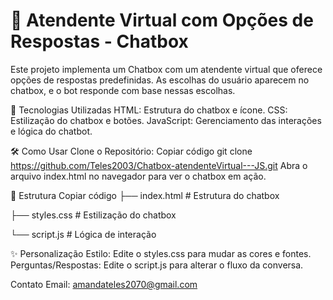 # 💬 Atendente Virtual com Opções de Respostas - Chatbox
Este projeto implementa um Chatbox com um atendente virtual que oferece opções de respostas predefinidas. As escolhas do usuário aparecem no chatbox, e o bot responde com base nessas escolhas.

🚀 Tecnologias Utilizadas
HTML: Estrutura do chatbox e ícone.
CSS: Estilização do chatbox e botões.
JavaScript: Gerenciamento das interações e lógica do chatbot.

🛠️ Como Usar
Clone o Repositório:
Copiar código
git clone https://github.com/Teles2003/Chatbox-atendenteVirtual---JS.git
Abra o arquivo index.html no navegador para ver o chatbox em ação.

📂 Estrutura
Copiar código
├── index.html    # Estrutura do chatbox

├── styles.css    # Estilização do chatbox

└── script.js     # Lógica de interação

✨ Personalização
Estilo: Edite o styles.css para mudar as cores e fontes.
Perguntas/Respostas: Edite o script.js para alterar o fluxo da conversa.

Contato
Email: amandateles2070@gmail.com
